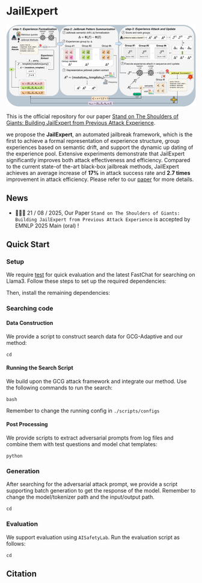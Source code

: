 # JailExpert

![method](./imgs/framework.png)

This is the official repository for our paper [Stand on The Shoulders of Giants: Building JailExpert from Previous Attack Experience]().

we propose the **JailExpert**, an automated jailbreak framework, which is the first to achieve a formal representation of experience structure, group experiences based on semantic drift, and support the dynamic up dating of the experience pool. Extensive experiments demonstrate that JailExpert significantly improves both attack effectiveness and efficiency. Compared to the current state-of the-art black-box jailbreak methods, JailExpert achieves an average increase of **17%** in attack success rate and **2.7 times** improvement in attack efficiency. Please refer to our [paper]() for more details.

## News

- 🎉🎉🎉 21 / 08 / 2025, Our Paper `Stand on The Shoulders of Giants: Building JailExpert from Previous Attack Experience` is accepted by EMNLP 2025 Main (oral) !

## Quick Start

### Setup

We require [test](1) for quick evaluation and the latest FastChat for searching on Llama3. Follow these steps to set up the required dependencies:

Then, install the remaining dependencies:

### Searching code

#### Data Construction

We provide a script to construct search data for GCG-Adaptive and our method:

```shell
cd 
```

#### Running the Search Script

We build upon the GCG attack framework and integrate our method. Use the following commands to run the search:

```shell
bash 
```

Remember to change the running config in `./scripts/configs`

#### Post Processing

We provide scripts to extract adversarial prompts from log files and combine them with test questions and model chat templates:

```shell
python
```

### Generation

After searching for the adversarial attack prompt, we provide a script supporting batch generation to get the response of the model. Remember to change the model/tokenizer path and the input/output path.

```shell
cd
```

### Evaluation

We support evaluation using `AISafetyLab`. Run the evaluation script as follows:

```shell
cd
```

## Citation
